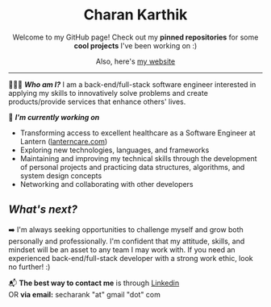 <h1 align="center"> Charan Karthik </h1>
<p align="center"> Welcome to my GitHub page! Check out my <b>pinned repositories</b> for some <b>cool projects</b> I've been working on :) </p>
<p align="center">Also, here's <a href="https://charan-karthik.github.io/">my website</a></p>

<hr />

👨🏾‍💻 _**Who am I?**_
I am a back-end/full-stack software engineer interested in applying my skills to innovatively solve problems and create products/provide services that enhance others' lives.

🌱 _**I'm currently working on**_ 
* Transforming access to excellent healthcare as a Software Engineer at Lantern ([lanterncare.com](https://lanterncare.com/))
* Exploring new technologies, languages, and frameworks
* Maintaining and improving my technical skills through the development of personal projects and practicing data structures, algorithms, and system design concepts
* Networking and collaborating with other developers

## _What's next?_

➡️ I'm always seeking opportunities to challenge myself and grow both personally and professionally. I'm confident that my attitude, skills, and mindset will be an asset to any team I may work with. If you need an experienced back-end/full-stack developer with a strong work ethic, look no further! :)

📬 **The best way to contact me** is through [Linkedin](https://www.linkedin.com/in/charankarthik)
<br /> OR **via email:** secharank "at" gmail "dot" com


<!--
### Hi there 👋


**Charan-Karthik/Charan-Karthik** is a ✨ _special_ ✨ repository because its `README.md` (this file) appears on your GitHub profile.

Here are some ideas to get you started:

- 🔭 I’m currently working on ...
- 🌱 I’m currently learning ...
- 👯 I’m looking to collaborate on ...
- 🤔 I’m looking for help with ...
- 💬 Ask me about ...
- 📫 How to reach me: ...
- 😄 Pronouns: ...
- ⚡ Fun fact: ...
-->
